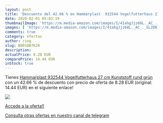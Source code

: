```yaml
---
layout: post
title: 'Descuento del 42.66 % en Hammarplast  932544 Vogelfutterhaus 27 c'
date: 2020-02-01 05:03:19
thumbnailImage: 'https://m.media-amazon.com/images/I/41ahgJjz68L._AC_._SL200_.jpg'
images: [ 'https://m.media-amazon.com/images/I/41ahgJjz68L._AC_._SL200_.jpg' ]
comments: true
category: ofertas
author: ring
slug: B001QB7K28
description:
actualPrice: 8.28 EUR
comparePrice: 14.44 EUR
inStock: true
---
```


Tienes [Hammarplast  932544 Vogelfutterhaus 27 cm Kunststoff  rund  grün](https://www.amazon.com/dp/B001QB7K28/?tag=redken08-20) con un 42.66 % de descuento con precio de oferta de 8.28 EUR (original: 14.44 EUR) en el siguiente enlace!

[![](https://m.media-amazon.com/images/I/41ahgJjz68L._AC_._SL200_.jpg)](https://www.amazon.com/dp/B001QB7K28/?tag=redken08-20)

[Accede a la oferta!!](https://www.amazon.com/dp/B001QB7K28/?tag=redken08-20)

[Consulta otras ofertas en nuestro canal de telegram](https://t.me/s/ofertas25)
